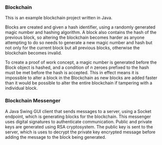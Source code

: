 ### Blockchain
This is an example blockchain project written in Java.

Blocks are created and given a hash identifier, using a randomly generated magic number and hashing algorithm.
A block also contains the hash of the previous block, so altering the blockchain becomes harder as anyone attempting to
do so needs to generate a new magic number and hash but not only for the current block but all previous blocks, 
otherwise the blockchain becomes invalid. 

To create a proof of work concept, a magic number is generated before the Block object is hashed, and a
condition of *n* zeroes prefixed to the hash must be met before the hash is accepted. This in effect means it is 
impossible to alter a block in the Blockchain as new blocks are added faster than it would be possible to alter the 
entire blockchain if tampering with a individual block.

### Blockchain Messenger
A Java Swing GUI client that sends messages to 
a server, using a Socket endpoint, which is generating 
blocks for the blockchain. This messenger uses digital 
signatures to authenticate communication. Public and private
keys are generated using RSA cryptosystem. The public key is
sent to the server, which is uses to decrypt the private key 
encrypted message before adding the message to the block being
generated.